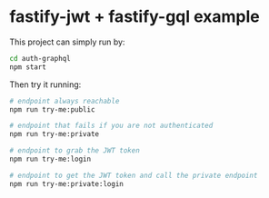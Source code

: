 # fastify-jwt + fastify-gql example

This project can simply run by:

```sh
cd auth-graphql
npm start
```

Then try it running:

```sh
# endpoint always reachable
npm run try-me:public

# endpoint that fails if you are not authenticated
npm run try-me:private

# endpoint to grab the JWT token
npm run try-me:login

# endpoint to get the JWT token and call the private endpoint
npm run try-me:private:login
```

